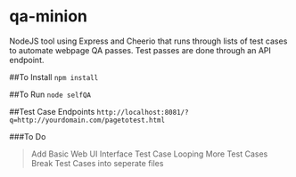 # qa-minion
NodeJS tool using Express and Cheerio that runs through lists of test cases to automate webpage QA passes. Test passes are done through an API endpoint.

##To Install
`npm install`

##To Run
`node selfQA`

##Test Case Endpoints
`http://localhost:8081/?q=http://yourdomain.com/pagetotest.html`

###To Do
> Add Basic Web UI Interface
> Test Case Looping
> More Test Cases
> Break Test Cases into seperate files

